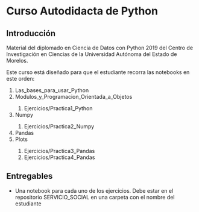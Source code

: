 
# Curso Autodidacta de Python

## Introducción

Material del diplomado en Ciencia de Datos con Python 2019 del Centro de Investigación en Ciencias de la Universidad Autónoma del Estado de Morelos.

Este curso está diseñado para que el estudiante recorra las notebooks en este orden:
<ol>
 <li> Las_bases_para_usar_Python </li>
 <li> Modulos_y_Programacion_Orientada_a_Objetos </li>
 <ol>
       <li> Ejercicios/Practica1_Python </li>
 </ol>
 <li> Numpy </li>
 <ol>
       <li> Ejercicios/Practica2_Numpy </li>
 </ol>
 <li> Pandas </li>
 <li> Plots </li>
 <ol>
       <li> Ejercicios/Practica3_Pandas </li>
       <li> Ejercicios/Practica4_Pandas </li>
 </ol>
 </ol>   
 
## Entregables
* Una notebook para cada uno de los ejercicios. Debe estar en el repositorio SERVICIO_SOCIAL en una carpeta con el nombre del estudiante

